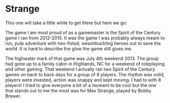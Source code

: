 # Strange

This one will take a little while to get there but here we go:

The game I am most proud of as a gamemaster is the Spirit of the Century game I ran from 2012-2015. It was the game I was probably always meant to run, pulp adventure with two-fisted, swashbuckling heroes out to save the world. It is hard to describe the glow the game still gives me. 

The highwater mark of that game was July 4th weekend 2013. The group had gone up to a family cabin in Highlands, NC for a weekend of roleplaying and other gaming. That weekend I actually ran two Spirit of the Century games on back to back days for a group of 8 players. The rhythm was solid, players were invested, action was snappy and kept moving. I had to with 8 players! I tried to give everyone a bit of a moment to be cool but the one that stands out to me the most was for Max Strange, played by Bobby Brewer. 